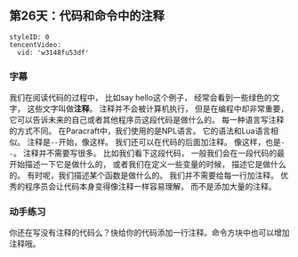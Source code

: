 ## 第26天：代码和命令中的注释
 
```@TencentVideo
styleID: 0
tencentVideo:
  vid: 'w3148fu53df'

```
 


### 字幕

我们在阅读代码的过程中，
比如say hello这个例子，
经常会看到一些绿色的文字，
这些文字叫做**注释**。
注释并不会被计算机执行，
但是在编程中却非常重要，
它可以告诉未来的自己或者其他程序员这段代码是做什么的。
每一种语言写注释的方式不同。
在Paracraft中，我们使用的是NPL语言。
它的语法和Lua语言相似。
注释是`--`开始，像这样。
我们还可以在代码的后面加注释。
像这样，也是`--`。
注释并不需要写很多。
比如我们看下这段代码，
一般我们会在一段代码的最开始描述一下它是做什么的，
或者我们在定义一些变量的时候，
描述它是做什么的。
有时呢，我们描述某个函数是做什么的。
我们并不需要给每一行加注释。
优秀的程序员会让代码本身变得像注释一样容易理解，
而不是添加大量的注释。

### 动手练习
你还在写没有注释的代码么？快给你的代码添加一行注释。命令方块中也可以增加注释哦。
